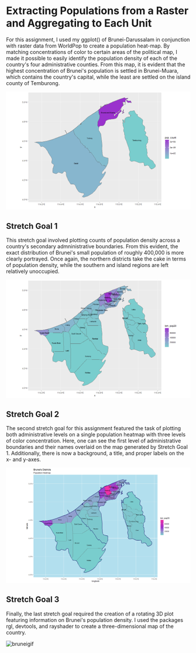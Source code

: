 # Extracting Populations from a Raster and Aggregating to Each Unit

For this assignment, I used my ggplot() of Brunei-Darussalam in conjunction with raster data from WorldPop to create a population heat-map. By matching concentrations of color to certain areas of the political map, I made it possible to easily identify the population density of each of the country's four administrative counties. From this map, it is evident that the highest concentration of Brunei's population is settled in Brunei-Muara, which contains the country's capital, while the least are settled on the island county of Temburong. 

![population map](assign2_plot.png) 

## Stretch Goal 1

This stretch goal involved plotting counts of population density across a country's secondary admninistrative boundaries. From this evident, the exact distribution of Brunei's small population of roughly 400,000 is more clearly portrayed. Once again, the northern districts take the cake in terms of population density, while the southern and island regions are left relatively unoccupied. 

![stretch 1](assign2_stretch1_plot.png)

## Stretch Goal 2

The second stretch goal for this assignment featured the task of plotting both administrative levels on a single population heatmap with three levels of color concentration. Here, one can see the first level of administrative boundaries and their names overlaid on the map generated by Stretch Goal 1. Additionally, there is now a background, a title, and proper labels on the x- and y-axes. 

![stretch 2](assign2_stretch2_plot.png)

## Stretch Goal 3

Finally, the last stretch goal required the creation of a rotating 3D plot featuring information on Brunei's population density. I used the packages rgl, devtools, and rayshader to create a three-dimensional map of the country. 

![bruneigif](https://user-images.githubusercontent.com/70035366/110175953-8e5c1100-7dd0-11eb-8f48-eefdddff393a.gif)
